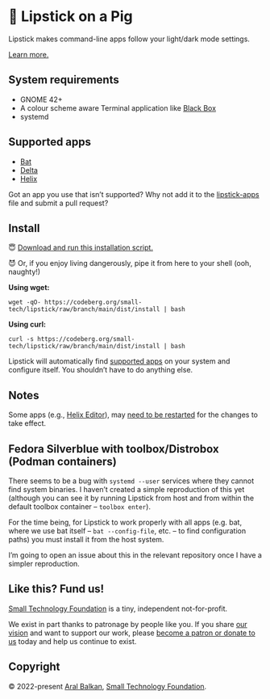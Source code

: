 # 🐷 Lipstick on a Pig

Lipstick makes command-line apps follow your light/dark mode settings.

[Learn more.](https://ar.al/2022/08/16/the-most-important-lesson-in-design/)

## System requirements

- GNOME 42+
- A colour scheme aware Terminal application like [Black Box](https://gitlab.gnome.org/raggesilver/blackbox#black-box)
- systemd

## Supported apps

- [Bat](https://github.com/sharkdp/bat#readme)
- [Delta](https://github.com/dandavison/delta#readme)
- [Helix](https://helix-editor.com)

Got an app you use that isn’t supported? Why not add it to the [lipstick-apps](src/lipstick-apps) file and submit a pull request?

## Install

😇 [Download and run this installation script.](https://codeberg.org/small-tech/lipstick/raw/branch/main/dist/install) 

😈 Or, if you enjoy living dangerously, pipe it from here to your shell (ooh, naughty!)

__Using wget:__

```shell
wget -qO- https://codeberg.org/small-tech/lipstick/raw/branch/main/dist/install | bash
```

__Using curl:__

```shell
curl -s https://codeberg.org/small-tech/lipstick/raw/branch/main/dist/install | bash
```

Lipstick will automatically find [supported apps](#supported-apps) on your system and configure itself. You shouldn’t have to do anything else.

## Notes

Some apps (e.g., [Helix Editor](https://helix-editor.com)), may [need to be restarted](https://github.com/helix-editor/helix/issues/2158#issuecomment-1201083242) for the changes to take effect.

## Fedora Silverblue with toolbox/Distrobox (Podman containers)

There seems to be a bug with `systemd --user` services where they cannot find system binaries. I haven’t created a simple reproduction of this yet (although you can see it by running Lipstick from host and from within the default toolbox container – `toolbox enter`).

For the time being, for Lipstick to work properly with all apps (e.g. bat, where we use bat itself –  `bat --config-file`, etc. – to find configuration paths) you must install it from the host system.

I’m going to open an issue about this in the relevant repository once I have a simpler reproduction.

## Like this? Fund us!

[Small Technology Foundation](https://small-tech.org) is a tiny, independent not-for-profit.

We exist in part thanks to patronage by people like you. If you share [our vision](https://small-tech.org/about/#small-technology) and want to support our work, please [become a patron or donate to us](https://small-tech.org/fund-us) today and help us continue to exist.

## Copyright

&copy; 2022-present [Aral Balkan](https://ar.al), [Small Technology Foundation](https://small-tech.org).
